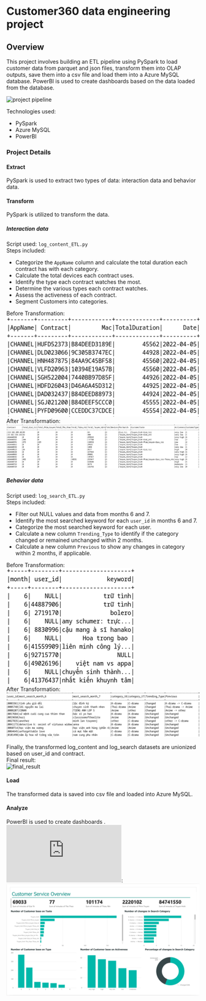 # Customer360 data engineering project

## Overview
This project involves building an ETL pipeline using PySpark to load customer data from parquet and json files, transform them into OLAP outputs, save them into a csv file and load them into a Azure MySQL database. PowerBI is used to create dashboards based on the data loaded from the database.

![project pipeline](https://github.com/hien2706/Customer360/blob/main/pictures/ETL_pipeline_new.png)

Technologies used:
- PySpark
- Azure MySQL
- PowerBI

### Project Details

#### Extract
PySpark is used to extract two types of data: interaction data and behavior data.

#### Transform
PySpark is utilized to transform the data.
##### Interaction data
Script used: `log_content_ETL.py` \
Steps included:
- Categorize the `AppName` column and calculate the total duration each contract has with each category.
- Calculate the total devices each contract uses.
- Identify the type each contract watches the most.
- Determine the various types each contract watches.
- Assess the activeness of each contract.
- Segment Customers into categories.

Before Transformation:\
![interaction_data_before](https://github.com/hien2706/Customer360/blob/main/pictures/interaction_data_before.png)\
After Transformation:\
![interaction_data_after](https://github.com/hien2706/Customer360/blob/main/pictures/interaction_data_after.png)

##### Behavior data
Script used: `log_search_ETL.py` \
Steps included:
- Filter out NULL values and data from months 6 and 7.
- Identify the most searched keyword for each `user_id` in months 6 and 7.
- Categorize the most searched keyword for each user.
- Calculate a new column `Trending_Type` to identify if the category changed or remained unchanged within 2 months.
- Calculate a new column `Previous` to show any changes in category within 2 months, if applicable.
  
Before Transformation:\
![behavior_data_before](https://github.com/hien2706/Customer360/blob/main/pictures/behavior_data_before.png)\
After Transformation:\
![behavior_data_after](https://github.com/hien2706/Customer360/blob/main/pictures/behavior_data_after.png)

Finally, the transformed log_content and log_search datasets are unionized based on user_id and contract. \
Final result: \
![final_result](https://github.com/hien2706/Customer360/blob/main/pictures/customer_data_final.png)

#### Load
The transformed data is saved into csv file and loaded into Azure MySQL.

#### Analyze
PowerBI is used to create dashboards .\
![Dashboard](https://github.com/hien2706/Customer360/blob/main/pictures/customer_data.pdf):\
![DashBoard](https://github.com/hien2706/Customer360/blob/main/pictures/dashboard.png)
